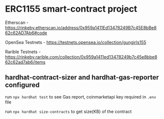 # ERC1155 smart-contract project

Etherscan - https://rinkeby.etherscan.io/address/0x959a1411Ed13478249B7c45E8bBe862c62AD7Ab6#code

OpenSea Testnets - https://testnets.opensea.io/collection/gungirls155

Rarible Testnets - https://rinkeby.rarible.com/collection/0x959a1411ed13478249b7c45e8bbe862c62ad7ab6/items

## hardhat-contract-sizer and hardhat-gas-reporter configured
run ```npx hardhat test``` to see Gas report, coinmarketapi key required in ```.env``` file

run ```npx hardhat size-contracts``` to get size(KB) of the contract